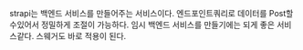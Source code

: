 strapi는 백엔드 서비스를 만들어주는 서비스이다.
엔드포인트쿼리로 데이터를 Post할수있어서 정밀하게 조절이 가능하다.
임시 백엔드 서비스를 만들기에는 되게 좋은 서비스같다.
스웨거도 바로 적용이 된다.

